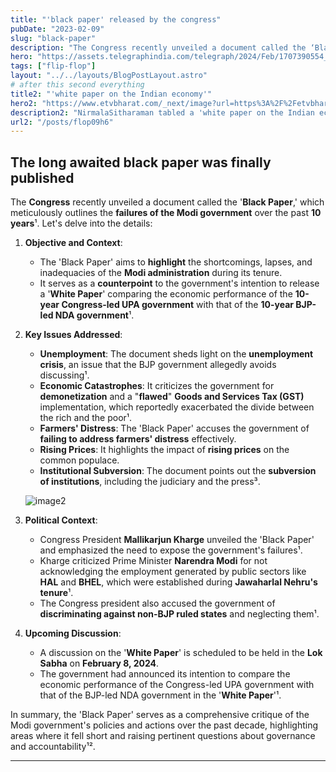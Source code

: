 ```yaml
---
title: "'black paper' released by the congress"
pubDate: "2023-02-09"
slug: "black-paper"
description: "The Congress recently unveiled a document called the ‘Black Paper,’ which meticulously outlines the failures of the Modi government over the past 10 years"
hero: "https://assets.telegraphindia.com/telegraph/2024/Feb/1707390554_new-project-39.jpg"
tags: ["flip-flop"]
layout: "../../layouts/BlogPostLayout.astro"
# after this second everything
title2: "'white paper on the Indian economy'"
hero2: "https://www.etvbharat.com/_next/image?url=https%3A%2F%2Fetvbharatimages.akamaized.net%2Fetvbharat%2Fprod-images%2F08-02-2024%2F1200-675-20702310-857-20702310-1707400408188.jpg&w=3840&q=30"
description2: "NirmalaSitharaman tabled a 'white paper on the Indian economy' in the Lok Sabha."
url2: "/posts/flop09h6"
---
```

##  The long awaited black paper was finally published

The **Congress** recently unveiled a document called the '**Black Paper**,' which meticulously outlines the **failures of the Modi government** over the past **10 years**¹. Let's delve into the details:

1. **Objective and Context**:
   - The 'Black Paper' aims to **highlight** the shortcomings, lapses, and inadequacies of the **Modi administration** during its tenure.
   - It serves as a **counterpoint** to the government's intention to release a '**White Paper**' comparing the economic performance of the **10-year Congress-led UPA government** with that of the **10-year BJP-led NDA government**¹.

2. **Key Issues Addressed**:
   - **Unemployment**: The document sheds light on the **unemployment crisis**, an issue that the BJP government allegedly avoids discussing¹.
   - **Economic Catastrophes**: It criticizes the government for **demonetization** and a "**flawed**" **Goods and Services Tax (GST)** implementation, which reportedly exacerbated the divide between the rich and the poor¹.
   - **Farmers' Distress**: The 'Black Paper' accuses the government of **failing to address farmers' distress** effectively.
   - **Rising Prices**: It highlights the impact of **rising prices** on the common populace.
   - **Institutional Subversion**: The document points out the **subversion of institutions**, including the judiciary and the press³.

   ![image2](https://images.indianexpress.com/2024/02/Untitled-design-7-1.png?w=414)

3. **Political Context**:
   - Congress President **Mallikarjun Kharge** unveiled the 'Black Paper' and emphasized the need to expose the government's failures¹.
   - Kharge criticized Prime Minister **Narendra Modi** for not acknowledging the employment generated by public sectors like **HAL** and **BHEL**, which were established during **Jawaharlal Nehru's tenure**¹.
   - The Congress president also accused the government of **discriminating against non-BJP ruled states** and neglecting them¹.

4. **Upcoming Discussion**:
   - A discussion on the '**White Paper**' is scheduled to be held in the **Lok Sabha** on **February 8, 2024**.
   - The government had announced its intention to compare the economic performance of the Congress-led UPA government with that of the BJP-led NDA government in the '**White Paper**'¹.

In summary, the 'Black Paper' serves as a comprehensive critique of the Modi government's policies and actions over the past decade, highlighting areas where it fell short and raising pertinent questions about governance and accountability¹².

---